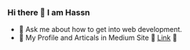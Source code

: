 ### Hi there 👋 I am Hassn

- 💬 Ask me about how to get into web development.
- 🔭 My Profile and Articals in Medium Site :link: [Link](https://medium.com/@hassanannajjar) :link:
<!--
- 🔭 I’m currently working on ...
- 🌱 I’m currently learning ...
- 👯 I’m looking to collaborate on ...
- 🤔 I’m looking for help with ...
- 💬 Ask me about ...
- 📫 How to reach me: ...
- 😄 Pronouns: ...
- ⚡ Fun fact: ...
-->
